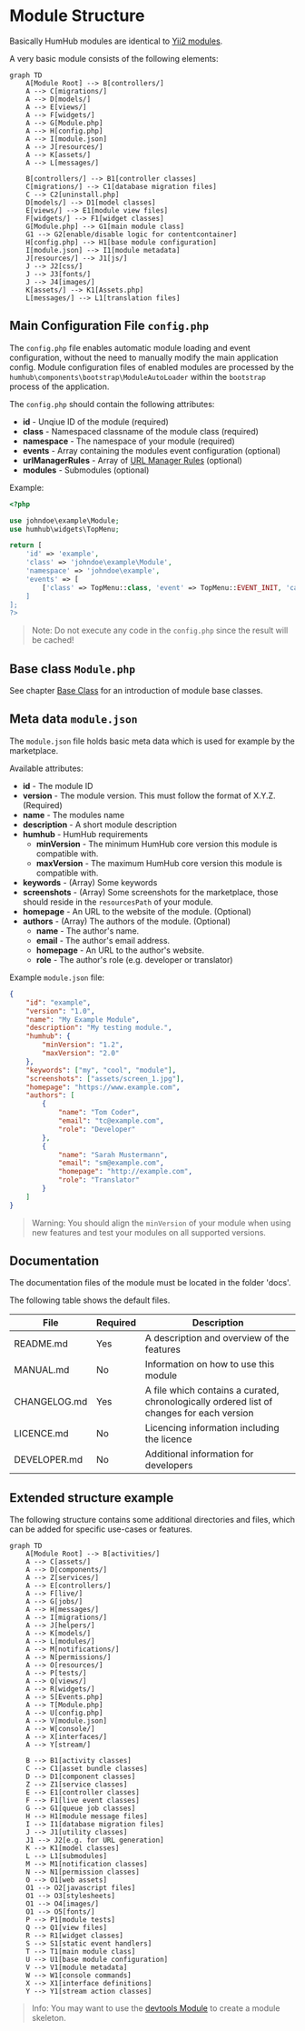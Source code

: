 Module Structure
================

Basically HumHub modules are identical to [Yii2 modules](http://www.yiiframework.com/doc-2.0/guide-structure-modules.html).

A very basic module consists of the following elements:

```mermaid
graph TD
    A[Module Root] --> B[controllers/]
    A --> C[migrations/]
    A --> D[models/]
    A --> E[views/]
    A --> F[widgets/]
    A --> G[Module.php]
    A --> H[config.php]
    A --> I[module.json]
    A --> J[resources/]
    A --> K[assets/]
    A --> L[messages/]
    
    B[controllers/] --> B1[controller classes]
    C[migrations/] --> C1[database migration files]
    C --> C2[uninstall.php]
    D[models/] --> D1[model classes]
    E[views/] --> E1[module view files]
    F[widgets/] --> F1[widget classes]
    G[Module.php] --> G1[main module class]
    G1 --> G2[enable/disable logic for contentcontainer]
    H[config.php] --> H1[base module configuration]
    I[module.json] --> I1[module metadata]
    J[resources/] --> J1[js/]
    J --> J2[css/]
    J --> J3[fonts/]
    J --> J4[images/]
    K[assets/] --> K1[Assets.php]
    L[messages/] --> L1[translation files]

```

## Main Configuration File `config.php`

The `config.php` file enables automatic module loading and event configuration, without the need to manually modify the main application config. 
Module configuration files of enabled modules are processed by the `humhub\components\bootstrap\ModuleAutoLoader` within the `bootstrap` process of the application.

The `config.php` should contain the following attributes:

- **id** - Unqiue ID of the module (required)
- **class** - Namespaced classname of the module class (required)
- **namespace** - The namespace of your module (required)
- **events** - Array containing the modules event configuration (optional)
- **urlManagerRules** - Array of [URL Manager Rules](http://www.yiiframework.com/doc-2.0/yii-web-urlmanager.html#addRules()-detail) (optional)
- **modules** - Submodules (optional)

Example:

```php
<?php

use johndoe\example\Module;
use humhub\widgets\TopMenu;

return [
    'id' => 'example',
    'class' => 'johndoe\example\Module',
    'namespace' => 'johndoe\example',
    'events' => [
        ['class' => TopMenu::class, 'event' => TopMenu::EVENT_INIT, 'callback' => ['johndoe\example\Events', 'onTopMenuInit'`,
    ]
];
?>
```

> Note: Do not execute any code in the `config.php` since the result will be cached!

## Base class `Module.php`

See chapter [Base Class](modules-base-class.md) for an introduction of module base classes.

## Meta data `module.json`

The `module.json` file holds basic meta data which is used for example by the marketplace.

Available attributes:

- **id** - The module ID
- **version** - The module version. This must follow the format of X.Y.Z. (Required)
- **name** - The modules name
- **description** - A short module description
- **humhub** - HumHub requirements
    - **minVersion** - The minimum HumHub core version this module is compatible with.
    - **maxVersion** - The maximum HumHub core version this module is compatible with.
- **keywords** - (Array) Some keywords 
- **screenshots** - (Array) Some screenshots for the marketplace, those should reside in the `resourcesPath` of your module.
- **homepage** - An URL to the website of the module. (Optional)
- **authors** - (Array) The authors of the module. (Optional)
	- **name** - The author's name.
	- **email** - The author's email address.
	- **homepage** - An URL to the author's website.
	- **role** -  The author's role (e.g. developer or translator)


Example `module.json` file:

```json
{
    "id": "example",
    "version": "1.0",
    "name": "My Example Module",
    "description": "My testing module.",
    "humhub": {
        "minVersion": "1.2",
		"maxVersion": "2.0"
    },
    "keywords": ["my", "cool", "module"],
    "screenshots": ["assets/screen_1.jpg"],
	"homepage": "https://www.example.com",
    "authors": [
        {
            "name": "Tom Coder",
            "email": "tc@example.com",
            "role": "Developer"
        },
        {
            "name": "Sarah Mustermann",
            "email": "sm@example.com",
            "homepage": "http://example.com",
            "role": "Translator"
        }
    ]	
}
```

> Warning: You should align the `minVersion` of your module when using new features and test your modules on all supported versions.

## Documentation

The documentation files of the module must be located in the folder 'docs'.

The following table shows the default files.

| File | Required | Description |
| --- | --- | --- |
| README.md | Yes | A description and overview of the features |
| MANUAL.md | No | Information on how to use this module |
| CHANGELOG.md | Yes | A file which contains a curated, chronologically ordered list of changes for each version |
| LICENCE.md | No | Licencing information including the licence |
| DEVELOPER.md | No | Additional information for developers |


## Extended structure example

The following structure contains some additional directories and files, which can be added for specific use-cases or features. 

```mermaid
graph TD
    A[Module Root] --> B[activities/]
    A --> C[assets/]
    A --> D[components/]
    A --> Z[services/]
    A --> E[controllers/]
    A --> F[live/]
    A --> G[jobs/]
    A --> H[messages/]
    A --> I[migrations/]
    A --> J[helpers/]
    A --> K[models/]
    A --> L[modules/]
    A --> M[notifications/]
    A --> N[permissions/]
    A --> O[resources/]
    A --> P[tests/]
    A --> Q[views/]
    A --> R[widgets/]
    A --> S[Events.php]
    A --> T[Module.php]
    A --> U[config.php]
    A --> V[module.json]
    A --> W[console/]
    A --> X[interfaces/]
    A --> Y[stream/]
    
    B --> B1[activity classes]
    C --> C1[asset bundle classes]
    D --> D1[component classes]
    Z --> Z1[service classes]
    E --> E1[controller classes]
    F --> F1[live event classes]
    G --> G1[queue job classes]
    H --> H1[module message files]
    I --> I1[database migration files]
    J --> J1[utility classes]
    J1 --> J2[e.g. for URL generation]
    K --> K1[model classes]
    L --> L1[submodules]
    M --> M1[notification classes]
    N --> N1[permission classes]
    O --> O1[web assets]
    O1 --> O2[javascript files]
    O1 --> O3[stylesheets]
    O1 --> O4[images/]
    O1 --> O5[fonts/]
    P --> P1[module tests]
    Q --> Q1[view files]
    R --> R1[widget classes]
    S --> S1[static event handlers]
    T --> T1[main module class]
    U --> U1[base module configuration]
    V --> V1[module metadata]
    W --> W1[console commands]
    X --> X1[interface definitions]
    Y --> Y1[stream action classes]
```

> Info: You may want to use the [devtools Module](https://github.com/humhub/humhub-modules-devtools) to create a module skeleton.
